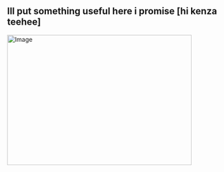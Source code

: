 ## Ill put something useful here i promise [hi kenza teehee]

<img width="429" height="304" alt="Image" src="https://github.com/user-attachments/assets/b83d79f5-91c5-4c87-ab32-11ea56e4fe89" />

